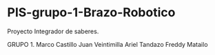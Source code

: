 # PIS-grupo-1-Brazo-Robotico
Proyecto Integrador de saberes.

GRUPO 1.
Marco Castillo
Juan Veintimilla
Ariel Tandazo
Freddy Matailo
